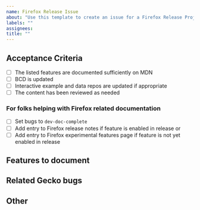```yaml
---
name: Firefox Release Issue
about: "Use this template to create an issue for a Firefox Release Project"
labels: ""
assignees: 
title: ""
---
```


## Acceptance Criteria

- [ ] The listed features are documented sufficiently on MDN
- [ ] BCD is updated
- [ ] Interactive example and data repos are updated if appropriate
- [ ] The content has been reviewed as needed

### For folks helping with Firefox related documentation

- [ ] Set bugs to `dev-doc-complete`
- [ ] Add entry to Firefox release notes if feature is enabled in release
or
- [ ] Add entry to Firefox experimental features page if feature is not yet enabled in release

## Features to document

## Related Gecko bugs

## Other
